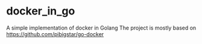 # docker_in_go
A simple implementation of docker in Golang
The project is mostly based on https://github.com/pibigstar/go-docker
